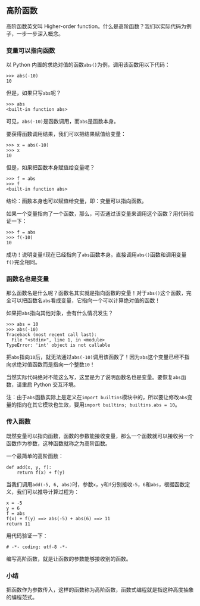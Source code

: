 ## 高阶函数

高阶函数英文叫 Higher-order function。什么是高阶函数？我们以实际代码为例子，一步一步深入概念。

### 变量可以指向函数

以 Python 内置的求绝对值的函数`abs()`为例，调用该函数用以下代码：

```
>>> abs(-10)
10
```

但是，如果只写`abs`呢？

```
>>> abs
<built-in function abs>
```

可见，`abs(-10)`是函数调用，而`abs`是函数本身。

要获得函数调用结果，我们可以把结果赋值给变量：

```
>>> x = abs(-10)
>>> x
10
```

但是，如果把函数本身赋值给变量呢？

```
>>> f = abs
>>> f
<built-in function abs>
```

结论：函数本身也可以赋值给变量，即：变量可以指向函数。

如果一个变量指向了一个函数，那么，可否通过该变量来调用这个函数？用代码验证一下：

```
>>> f = abs
>>> f(-10)
10
```

成功！说明变量`f`现在已经指向了`abs`函数本身。直接调用`abs()`函数和调用变量`f()`完全相同。

### 函数名也是变量

那么函数名是什么呢？函数名其实就是指向函数的变量！对于`abs()`这个函数，完全可以把函数名`abs`看成变量，它指向一个可以计算绝对值的函数！

如果把`abs`指向其他对象，会有什么情况发生？

```
>>> abs = 10
>>> abs(-10)
Traceback (most recent call last):
  File "<stdin>", line 1, in <module>
TypeError: 'int' object is not callable
```

把`abs`指向`10`后，就无法通过`abs(-10)`调用该函数了！因为`abs`这个变量已经不指向求绝对值函数而是指向一个整数`10`！

当然实际代码绝对不能这么写，这里是为了说明函数名也是变量。要恢复`abs`函数，请重启 Python 交互环境。

注：由于`abs`函数实际上是定义在`import builtins`模块中的，所以要让修改`abs`变量的指向在其它模块也生效，要用`import builtins; builtins.abs = 10`。

### 传入函数

既然变量可以指向函数，函数的参数能接收变量，那么一个函数就可以接收另一个函数作为参数，这种函数就称之为高阶函数。

一个最简单的高阶函数：

```
def add(x, y, f):
    return f(x) + f(y)
```

当我们调用`add(-5, 6, abs)`时，参数`x`，`y`和`f`分别接收`-5`，`6`和`abs`，根据函数定义，我们可以推导计算过程为：

```
x = -5
y = 6
f = abs
f(x) + f(y) ==> abs(-5) + abs(6) ==> 11
return 11
```

用代码验证一下：

```
# -*- coding: utf-8 -*-
```

编写高阶函数，就是让函数的参数能够接收别的函数。

### 小结

把函数作为参数传入，这样的函数称为高阶函数，函数式编程就是指这种高度抽象的编程范式。
